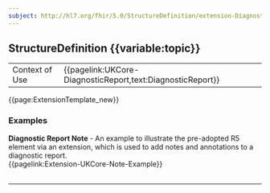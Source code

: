 ```yaml
---
subject: http://hl7.org/fhir/5.0/StructureDefinition/extension-DiagnosticReport.note
---
```

## StructureDefinition {{variable:topic}}

<table id="addToTranspose">
<tr><td>Context of Use</td>
<td>{{pagelink:UKCore-DiagnosticReport,text:DiagnosticReport}}</td>
</tr>
</table>

{{page:ExtensionTemplate_new}}

<div id="Examples" class="tabcontent">
  <h3>Examples</h3>
  <b>Diagnostic Report Note</b> - An example to illustrate the pre-adopted R5 element via an extension, which is used to add notes and annotations to a diagnostic report.<br>
  {{pagelink:Extension-UKCore-Note-Example}}
  <br><br>
</div>

---